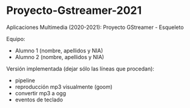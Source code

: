 # Proyecto-Gstreamer-2021

Aplicaciones Multimedia (2020-2021): Proyecto GStreamer - Esqueleto

Equipo:
- Alumno 1 (nombre, apellidos y NIA)
- Alumno 2 (nombre, apellidos y NIA)

Versión implementada (dejar sólo las líneas que procedan):
- pipeline
- reproducción mp3 visualmente (goom)
- convertir mp3 a ogg
- eventos de teclado
